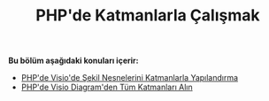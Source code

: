 ﻿---
title: PHP'de Katmanlarla Çalışmak
type: docs
weight: 70
url: /tr/java/working-with-layers-in-php/
---
**Bu bölüm aşağıdaki konuları içerir:**

- [PHP'de Visio'de Şekil Nesnelerini Katmanlarla Yapılandırma](/diagram/tr/java/configure-shape-objects-with-layers-in-visio-in-php/)
- [PHP'de Visio Diagram'den Tüm Katmanları Alın](/diagram/tr/java/retrieve-all-layers-from-the-visio-diagram-in-php/)
